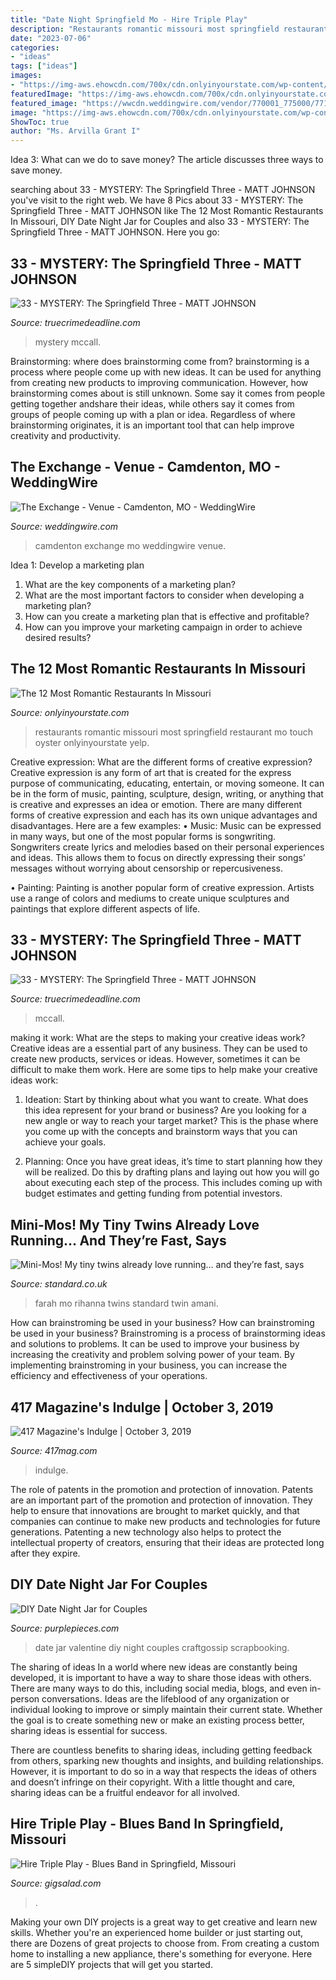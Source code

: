 ```yaml
---
title: "Date Night Springfield Mo - Hire Triple Play"
description: "Restaurants romantic missouri most springfield restaurant mo touch oyster onlyinyourstate yelp"
date: "2023-07-06"
categories:
- "ideas"
tags: ["ideas"]
images:
- "https://img-aws.ehowcdn.com/700x/cdn.onlyinyourstate.com/wp-content/uploads/2016/07/7touch1-700x494.jpg"
featuredImage: "https://img-aws.ehowcdn.com/700x/cdn.onlyinyourstate.com/wp-content/uploads/2016/07/7touch1-700x494.jpg"
featured_image: "https://wwcdn.weddingwire.com/vendor/770001_775000/771675/thumbnails/1200x1200_1528199194-75438153fad0a363-1477080956626-133256909717918796058476402273690590406420n.jpg"
image: "https://img-aws.ehowcdn.com/700x/cdn.onlyinyourstate.com/wp-content/uploads/2016/07/7touch1-700x494.jpg"
ShowToc: true
author: "Ms. Arvilla Grant I"
---
```



Idea 3: What can we do to save money?
The article discusses three ways to save money.

	

		
searching about 33 - MYSTERY: The Springfield Three - MATT JOHNSON you've visit to the right web. We have 8 Pics about 33 - MYSTERY: The Springfield Three - MATT JOHNSON like The 12 Most Romantic Restaurants In Missouri, DIY Date Night Jar for Couples and also 33 - MYSTERY: The Springfield Three - MATT JOHNSON. Here you go:
		
    
## 33 - MYSTERY: The Springfield Three - MATT JOHNSON

<img loading=lazy src="http://www.truecrimedeadline.com/uploads/9/4/2/9/94298643/screen-shot-2020-08-23-at-1-48-33-pm.png" onerror="this.onerror=null;this.src='https://tse3.mm.bing.net/th?id=OIP.FnO2xQncTqgF-tdWSqo9DAHaER&amp;pid=15.1';" alt="33 - MYSTERY: The Springfield Three - MATT JOHNSON">

_Source: truecrimedeadline.com_

>mystery mccall. 

	

Brainstorming: where does brainstorming come from?
brainstorming is a process where people come up with new ideas. It can be used for anything from creating new products to improving communication. However, how brainstorming comes about is still unknown. Some say it comes from people getting together andshare their ideas, while others say it comes from groups of people coming up with a plan or idea. Regardless of where brainstorming originates, it is an important tool that can help improve creativity and productivity.

    
## The Exchange - Venue - Camdenton, MO - WeddingWire

<img loading=lazy src="https://wwcdn.weddingwire.com/vendor/770001_775000/771675/thumbnails/1200x1200_1528199194-75438153fad0a363-1477080956626-133256909717918796058476402273690590406420n.jpg" onerror="this.onerror=null;this.src='https://tse4.mm.bing.net/th?id=OIP.yDEMsWpwk8fyqxfRndXWkQHaFT&amp;pid=15.1';" alt="The Exchange - Venue - Camdenton, MO - WeddingWire">

_Source: weddingwire.com_

>camdenton exchange mo weddingwire venue. 

	

Idea 1: Develop a marketing plan
1. What are the key components of a marketing plan? 
2. What are the most important factors to consider when developing a marketing plan? 
3. How can you create a marketing plan that is effective and profitable? 
4. How can you improve your marketing campaign in order to achieve desired results?

    
## The 12 Most Romantic Restaurants In Missouri

<img loading=lazy src="https://img-aws.ehowcdn.com/700x/cdn.onlyinyourstate.com/wp-content/uploads/2016/07/7touch1-700x494.jpg" onerror="this.onerror=null;this.src='https://tse4.mm.bing.net/th?id=OIP.qomuTHd1IZ0CN4rlIYZKSQHaFO&amp;pid=15.1';" alt="The 12 Most Romantic Restaurants In Missouri">

_Source: onlyinyourstate.com_

>restaurants romantic missouri most springfield restaurant mo touch oyster onlyinyourstate yelp. 

	

Creative expression: What are the different forms of creative expression?
Creative expression is any form of art that is created for the express purpose of communicating, educating, entertain, or moving someone. It can be in the form of music, painting, sculpture, design, writing, or anything that is creative and expresses an idea or emotion. There are many different forms of creative expression and each has its own unique advantages and disadvantages. Here are a few examples: 
• Music: Music can be expressed in many ways, but one of the most popular forms is songwriting. Songwriters create lyrics and melodies based on their personal experiences and ideas. This allows them to focus on directly expressing their songs’ messages without worrying about censorship or repercusiveness. 

• Painting: Painting is another popular form of creative expression. Artists use a range of colors and mediums to create unique sculptures and paintings that explore different aspects of life.

    
## 33 - MYSTERY: The Springfield Three - MATT JOHNSON

<img loading=lazy src="http://www.truecrimedeadline.com/uploads/9/4/2/9/94298643/screen-shot-2020-08-23-at-1-48-33-pm_orig.png" onerror="this.onerror=null;this.src='https://tse4.mm.bing.net/th?id=OIP.zxoi3b9Fn4Zxrym2JbXgxwHaER&amp;pid=15.1';" alt="33 - MYSTERY: The Springfield Three - MATT JOHNSON">

_Source: truecrimedeadline.com_

>mccall. 

	

making it work: What are the steps to making your creative ideas work?
Creative ideas are a essential part of any business. They can be used to create new products, services or ideas. However, sometimes it can be difficult to make them work. Here are some tips to help make your creative ideas work:
1. Ideation: Start by thinking about what you want to create. What does this idea represent for your brand or business? Are you looking for a new angle or way to reach your target market? This is the phase where you come up with the concepts and brainstorm ways that you can achieve your goals.

2. Planning: Once you have great ideas, it’s time to start planning how they will be realized. Do this by drafting plans and laying out how you will go about executing each step of the process. This includes coming up with budget estimates and getting funding from potential investors.


    
## Mini-Mos! My Tiny Twins Already Love Running… And They’re Fast, Says

<img loading=lazy src="https://static.standard.co.uk/s3fs-public/thumbnails/image/2014/08/22/08/mo1.jpg" onerror="this.onerror=null;this.src='https://tse1.mm.bing.net/th?id=OIP.EemI0-bup9fTVr5XERxRxgHaE8&amp;pid=15.1';" alt="Mini-Mos! My tiny twins already love running… and they’re fast, says">

_Source: standard.co.uk_

>farah mo rihanna twins standard twin amani. 

	

How can brainstroming be used in your business?
How can brainstroming be used in your business? Brainstroming is a process of brainstorming ideas and solutions to problems. It can be used to improve your business by increasing the creativity and problem solving power of your team. By implementing brainstroming in your business, you can increase the efficiency and effectiveness of your operations.

    
## 417 Magazine&#039;s Indulge | October 3, 2019

<img loading=lazy src="https://d194ip2226q57d.cloudfront.net/images/Indulge_Springfield_MO_Girls_Nigh.2e16d0ba.fill-1200x650.jpg" onerror="this.onerror=null;this.src='https://tse4.mm.bing.net/th?id=OIP.E7Fk0EeEHx84j-egprrGMgHaEB&amp;pid=15.1';" alt="417 Magazine&#039;s Indulge | October 3, 2019">

_Source: 417mag.com_

>indulge. 

	

The role of patents in the promotion and protection of innovation.
Patents are an important part of the promotion and protection of innovation. They help to ensure that innovations are brought to market quickly, and that companies can continue to make new products and technologies for future generations. Patenting a new technology also helps to protect the intellectual property of creators, ensuring that their ideas are protected long after they expire.

    
## DIY Date Night Jar For Couples

<img loading=lazy src="https://i2.wp.com/www.purplepieces.com/wp-content/uploads/2013/02/Valentine-Date-Jar.jpg" onerror="this.onerror=null;this.src='https://tse4.mm.bing.net/th?id=OIP.wmD2X7YbK6TLH_FBqEtP7gHaHa&amp;pid=15.1';" alt="DIY Date Night Jar for Couples">

_Source: purplepieces.com_

>date jar valentine diy night couples craftgossip scrapbooking. 

	

The sharing of ideas
In a world where new ideas are constantly being developed, it is important to have a way to share those ideas with others. There are many ways to do this, including social media, blogs, and even in-person conversations.
Ideas are the lifeblood of any organization or individual looking to improve or simply maintain their current state. Whether the goal is to create something new or make an existing process better, sharing ideas is essential for success.

There are countless benefits to sharing ideas, including getting feedback from others, sparking new thoughts and insights, and building relationships. However, it is important to do so in a way that respects the ideas of others and doesn’t infringe on their copyright. With a little thought and care, sharing ideas can be a fruitful endeavor for all involved.

    
## Hire Triple Play - Blues Band In Springfield, Missouri

<img loading=lazy src="https://cress.gigsalad.com/s3/t/triple_play_springfield/4ffcd30c8ff4a.jpg" onerror="this.onerror=null;this.src='https://tse3.mm.bing.net/th?id=OIP.xqzkD5nrPwHE2cnZ71OXugHaE8&amp;pid=15.1';" alt="Hire Triple Play - Blues Band in Springfield, Missouri">

_Source: gigsalad.com_

>. 

	

Making your own DIY projects is a great way to get creative and learn new skills. Whether you're an experienced home builder or just starting out, there are Dozens of great projects to choose from. From creating a custom home to installing a new appliance, there's something for everyone. Here are 5 simpleDIY projects that will get you started.

